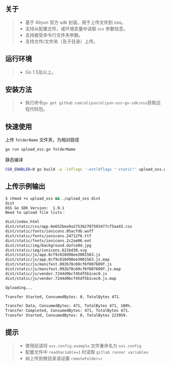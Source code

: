 ## 关于
> - 基于 Aliyun 官方 sdk 封装，用于上传文件到 oss。
> - 支持从配置文件，或环境变量中读取 `oss` 参数信息。
> - 支持接受命令行文件夹参数。
> - 支持文件/文件夹（及子目录）上传。


## 运行环境

> - Go 1.5及以上。



## 安装方法

> - 执行命令`go get github.com/aliyun/aliyun-oss-go-sdk/oss`获取远程代码包。



## 快速使用

上传 `folderName` 文件夹，为相对路径

```bash
go run upload_oss.go folderName
```

静态编译
```bash
CGO_ENABLED=0 go build -a -ldflags '-extldflags "-static"' upload_oss.go
```


## 上传示例输出

```bash
$ chmod +x upload_oss && ./upload_oss dist
dist
OSS Go SDK Version:  1.9.1
Need to upload file lists：

dist/index.html
dist/static/css/app.6e652bea9a275362707593477cf5aa43.css
dist/static/fonts/ionicons.05acfdb.woff
dist/static/fonts/ionicons.24712f6.ttf
dist/static/fonts/ionicons.2c2ae06.eot
dist/static/img/background.dafce9d.jpg
dist/static/img/ionicons.621bd38.svg
dist/static/js/app.8cf9c010d98ee3001563.js
dist/static/js/app.8cf9c010d98ee3001563.js.map
dist/static/js/manifest.092b78c69cf6f007609f.js
dist/static/js/manifest.092b78c69cf6f007609f.js.map
dist/static/js/vendor.7244d9bcf45df5b1cec0.js
dist/static/js/vendor.7244d9bcf45df5b1cec0.js.map

Uploading...

Transfer Started, ConsumedBytes: 0, TotalBytes 471.

Transfer Data, ConsumedBytes: 471, TotalBytes 471, 100%.
Transfer Completed, ConsumedBytes: 471, TotalBytes 471.
Transfer Started, ConsumedBytes: 0, TotalBytes 223959.
```



## 提示

> - 使用前请将 `oss.config.example` 文件重命名为 `oss.config`
> - 配置文件中 `readVariable=1` 时读取 `gitlab runner variables`
> - 如上传到根目录请设置 `remoteFolder=/`
